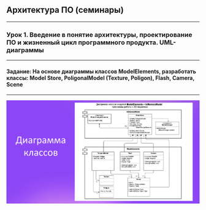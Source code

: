 ## Архитектура ПО (семинары)

---------------

### Урок 1. Введение в понятие архитектуры, проектирование ПО и жизненный цикл программного продукта. UML-диаграммы

------------

#### Задание: На основе диаграммы классов ModelElements, разработать классы: Model Store, PoligonalModel (Texture, Poligon), Flash, Camera, Scene

-----

![Диаграмма классов](ModelElements.png)